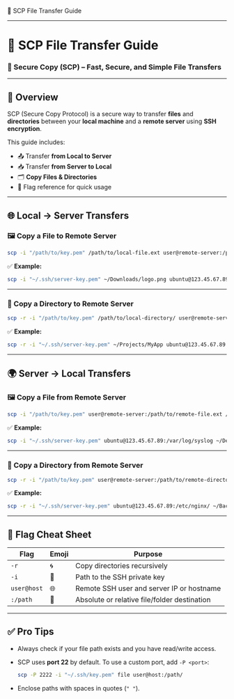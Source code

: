 🔄 SCP File Transfer Guide

---

# 🔄 **SCP File Transfer Guide**

### 🔐 Secure Copy (SCP) – Fast, Secure, and Simple File Transfers

---

## 📝 **Overview**

SCP (Secure Copy Protocol) is a secure way to transfer **files** and **directories** between your **local machine** and a **remote server** using **SSH encryption**.

This guide includes:

* 📤 Transfer **from Local to Server**
* 📥 Transfer **from Server to Local**
* 🗂️ **Copy Files & Directories**
* 🧠 Flag reference for quick usage

---

## 🌐 **Local → Server Transfers**

### 🖼️ Copy a File to Remote Server

```bash
scp -i "/path/to/key.pem" /path/to/local-file.ext user@remote-server:/path/to/remote-directory/
```

✅ **Example:**

```bash
scp -i "~/.ssh/server-key.pem" ~/Downloads/logo.png ubuntu@123.45.67.89:/var/www/html/
```

---

### 📁 Copy a Directory to Remote Server

```bash
scp -r -i "/path/to/key.pem" /path/to/local-directory/ user@remote-server:/path/to/remote-directory/
```

✅ **Example:**

```bash
scp -r -i "~/.ssh/server-key.pem" ~/Projects/MyApp ubuntu@123.45.67.89:/var/www/
```

---

## 🌍 **Server → Local Transfers**

### 🖼️ Copy a File from Remote Server

```bash
scp -i "/path/to/key.pem" user@remote-server:/path/to/remote-file.ext /path/to/local-directory/
```

✅ **Example:**

```bash
scp -i "~/.ssh/server-key.pem" ubuntu@123.45.67.89:/var/log/syslog ~/Desktop/
```

---

### 📁 Copy a Directory from Remote Server

```bash
scp -r -i "/path/to/key.pem" user@remote-server:/path/to/remote-directory/ /path/to/local-directory/
```

✅ **Example:**

```bash
scp -r -i "~/.ssh/server-key.pem" ubuntu@123.45.67.89:/etc/nginx/ ~/Backups/nginx-config/
```

---

## 🧠 **Flag Cheat Sheet**

| Flag        | Emoji | Purpose                                      |
| ----------- | ----- | -------------------------------------------- |
| `-r`        | 🌀    | Copy directories recursively                 |
| `-i`        | 🔐    | Path to the SSH private key                  |
| `user@host` | 🌐    | Remote SSH user and server IP or hostname    |
| `:/path`    | 📂    | Absolute or relative file/folder destination |

---

## ✅ **Pro Tips**

* Always check if your file path exists and you have read/write access.
* SCP uses **port 22** by default. To use a custom port, add `-P <port>`:

  ```bash
  scp -P 2222 -i "~/.ssh/key.pem" file user@host:/path/
  ```
* Enclose paths with spaces in quotes (`" "`).


